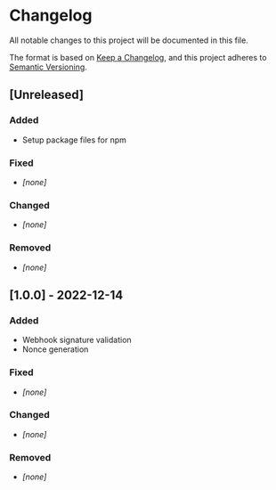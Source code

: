 # Changelog

All notable changes to this project will be documented in this file.

The format is based on [Keep a Changelog](https://keepachangelog.com/en/1.0.0/),
and this project adheres to [Semantic Versioning](https://semver.org/spec/v2.0.0.html).

## [Unreleased]

### Added 

- Setup package files for npm

### Fixed

- *[none]*

### Changed

- *[none]*

### Removed

- *[none]*

## [1.0.0] - 2022-12-14

### Added 

- Webhook signature validation
- Nonce generation

### Fixed

- *[none]*

### Changed

- *[none]*

### Removed

- *[none]*